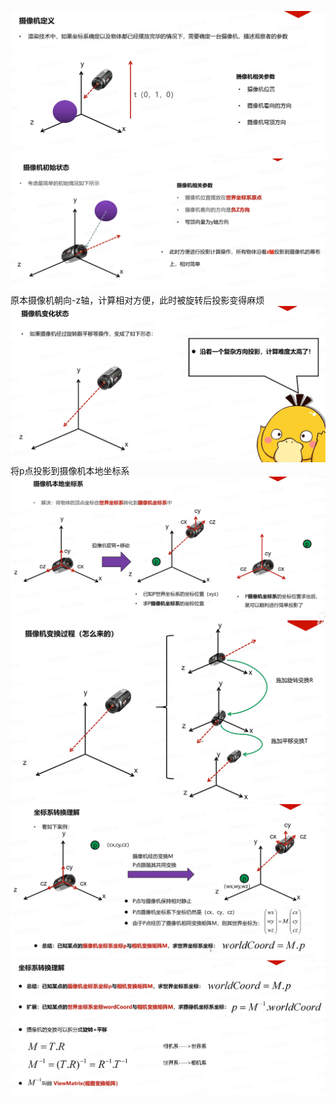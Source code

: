 ![输入图片说明](/imgs/2024-11-01/vqNFhUddJPl5RxED.png)
![输入图片说明](/imgs/2024-11-01/IY1DPBaTawXDzC5Q.png)
原本摄像机朝向-z轴，计算相对方便，此时被旋转后投影变得麻烦
![输入图片说明](/imgs/2024-11-01/I4IEwdp9QVlUiRkU.png)
将p点投影到摄像机本地坐标系
![输入图片说明](/imgs/2024-11-01/jtjiXTi224lcSlnG.png)
![输入图片说明](/imgs/2024-11-01/DP2m227RrAnzYTYK.png)
![输入图片说明](/imgs/2024-11-01/PKvai9xpnVaEeSau.png)
![输入图片说明](/imgs/2024-11-01/kANY1vnTxj9tmDeD.png)
<!--stackedit_data:
eyJoaXN0b3J5IjpbLTgyNjQ1MDMzNSw3MDM0ODczMTAsLTExOT
E0MDYwNjYsNDA2MDg1NTc5XX0=
-->